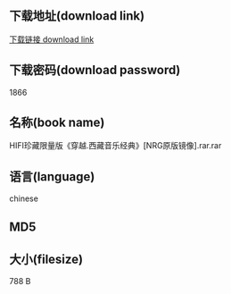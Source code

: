 ## 下载地址(download link)
[下载链接 download link](https://voluble-croquembouche-d321dc.netlify.app/?s=HIFI%E7%8F%8D%E8%97%8F%E9%99%90%E9%87%8F%E7%89%88%E3%80%8A%E7%A9%BF%E8%B6%8A.%E8%A5%BF%E8%97%8F%E9%9F%B3%E4%B9%90%E7%BB%8F%E5%85%B8%E3%80%8B%5BNRG%E5%8E%9F%E7%89%88%E9%95%9C%E5%83%8F%5D.rar)

## 下载密码(download password)
1866

## 名称(book name)
HIFI珍藏限量版《穿越.西藏音乐经典》[NRG原版镜像].rar.rar

## 语言(language)
chinese

## MD5


## 大小(filesize)
788 B
